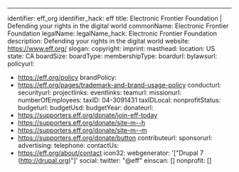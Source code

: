 ---
identifier: eff_org
identifier_hack: eff
title: Electronic Frontier Foundation | Defending your rights in the digital world
commonName: Electronic Frontier Foundation
legalName:
legalName_hack: Electronic Frontier Foundation
description: Defending your rights in the digital world
website: https://www.eff.org/
slogan:
copyright:
imprint:
masthead:
location: US
state: CA
boardSize:
boardType:
membershipType:
boardurl:
bylawsurl:
policyurl:
- https://eff.org/policy
brandPolicy:
- https://eff.org/pages/trademark-and-brand-usage-policy
conducturl:
securityurl:
projectlinks:
eventlinks:
teamurl:
missionurl:
numberOfEmployees:
taxID: 04-3091431
taxIDLocal:
nonprofitStatus:
budgeturl:
budgetUsd:
budgetYear:
donateurl:
- https://supporters.eff.org/donate/join-eff-today
- https://supporters.eff.org/donate/site-m--h
- https://supporters.eff.org/donate/site-m--m
- https://supporters.eff.org/donate/button
contributeurl:
sponsorurl:
advertising:
telephone:
contactUs:
- https://eff.org/about/contact
icon32:
webgenerator: '["Drupal 7 (http://drupal.org)"]'
social:
  twitter: "@eff"
einscan: []
nonprofit: []
